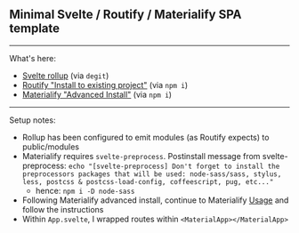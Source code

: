 ## Minimal Svelte / Routify / Materialify SPA template

----

What's here:

- [Svelte rollup](https://github.com/sveltejs/template) (via `degit`)
- [Routify "Install to existing project"](https://routify.dev/guide/installation/install-to-existing-project) (via `npm i`)
- [Materialify "Advanced Install"](https://svelte-materialify.vercel.app/getting-started/installation/) (via `npm i`)

----

Setup notes:

- Rollup has been configured to emit modules (as Routify expects) to public/modules
- Materialify requires `svelte-preprocess`. Postinstall message from svelte-preprocess: `echo "[svelte-preprocess] Don't forget to install the preprocessors packages that will be used: node-sass/sass, stylus, less, postcss & postcss-load-config, coffeescript, pug, etc..."`
  - hence: `npm i -D node-sass`
- Following Materialify advanced install, continue to Materialify [Usage](https://svelte-materialify.vercel.app/getting-started/usage/) and follow the instructions
- Within `App.svelte`, I wrapped routes within `<MaterialApp></MaterialApp>`